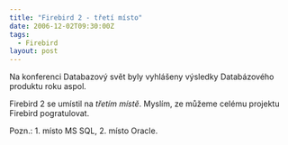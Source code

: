 ```yaml
---
title: "Firebird 2 - třetí místo"
date: 2006-12-02T09:30:00Z
tags:
  - Firebird
layout: post
---
```

Na konferenci Databazový svět byly vyhlášeny výsledky Databázového produktu roku aspol.

Firebird 2 se umístil na _třetím místě_. Myslím, ze můžeme celému projektu Firebird pogratulovat.

Pozn.: 1. místo MS SQL, 2. místo Oracle.
